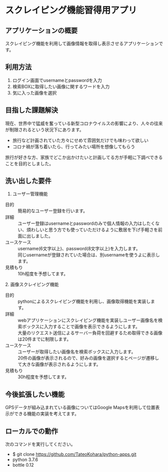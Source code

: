 # スクレイピング機能習得用アプリ

## アプリケーションの概要
スクレイピング機能を利用して画像情報を取得し表示させるアプリケーションです。

## 利用方法
1. ログイン画面でusernameとpasswordを入力
2. 検索BOXに取得したい画像に関するワードを入力
3. 気に入った画像を選択

## 目指した課題解決
現在、世界中で猛威を奮っている新型コロナウイルスの影響により、人々の往来が制限されるという状況下にあります。
* 旅行など計画されていた方々にせめて雰囲気だけでも味わって欲しい
* コロナ禍が落ち着いたら、行ってみたい場所を想像してもらう

旅行が好きな方、家族でどこか出かけたいと計画してる方が手軽に下調べできることを目的としました。

## 洗い出した要件
 1. ユーザー管理機能
<dl>
  <dt> 目的 </dt>
  <dd> 簡易的なユーザー登録を行います。 </dd>
  <dt> 詳細 </dt>
  <dd> ユーザー登録はusernameとpasswordのみで個人情報の入力はしたくない、煩わしいと思う方でも使っていただけるように敷居を下げ手軽さを前面に出しました。 </dd>
  <dt> ユースケース </dt>
  <dd> username(6文字以上)、password(8文字以上)を入力します。 </dd>
  <dd> 同じusernameが登録されていた場合は、別usernameを使うよに表示します。 </dd>
  <dt> 見積もり </dt>
  <dd> 10h程度を予想してます。 </dd>
</dl>
 2. 画像スクレイピング機能
<dl>
  <dt> 目的 </dt>
  <dd> pythonによるスクレイピング機能を利用し、画像取得機能を実装します。 </dd>
  <dt> 詳細 </dt>
  <dd> webアプリケーションにスクレイピング機能を実装しユーザー画像名を検索ボックスに入力することで画像を表示できるようにします。 </dd>
  <dd> 大量のリクエスト送信によるサーバー負荷を回避するため取得できる画像は20件までに制限します。 </dd>
  <dt> ユースケース </dt>
  <dd> ユーザーが取得したい画像名を検索ボックスに入力します。 </dd>
  <dd> 20件の画像が表示されるので、好みの画像を選択するとページが遷移して大きな画像が表示されるようにします。 </dd>
  <dt> 見積もり </dt>
  <dd> 30h程度を予想してます。 </dd>
</dl>  

## 今後拡張したい機能
GPSデータが組み込まれている画像についてはGoogle Mapsを利用して位置表示ができる機能の実装を考えてます。

## ローカルでの動作
 次のコマンドを実行してください。
 
 * $ git clone https://github.com/TateoKohara/python-apps.git
 * python 3.7.6
 * bottle 0.12
  
